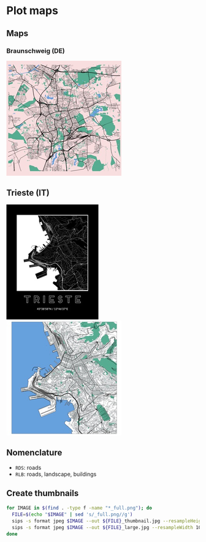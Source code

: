 # Plot maps

## Maps

### Braunschweig (DE)
[![RLB-01](braunschweig/rlb-01/map_thumbnail.jpg)](braunschweig/rlb-01/README.md)

## Trieste (IT)

[![RDS-01](trieste/rds-01/map_decorated_thumbnail.jpg)](trieste/rds-01/README.md)
[![RLB-01](trieste/rlb-01/map_thumbnail.jpg)](trieste/rlb-01/README.md)

## Nomenclature

- `RDS`: roads
- `RLB`: roads, landscape, buildings

## Create thumbnails

```sh
for IMAGE in $(find . -type f -name "*_full.png"); do
  FILE=$(echo "$IMAGE" | sed 's/_full.png//g')
  sips -s format jpeg $IMAGE --out ${FILE}_thumbnail.jpg --resampleHeight 300 -s formatOptions 80
  sips -s format jpeg $IMAGE --out ${FILE}_large.jpg --resampleWidth 1000 -s formatOptions 80
done
```
